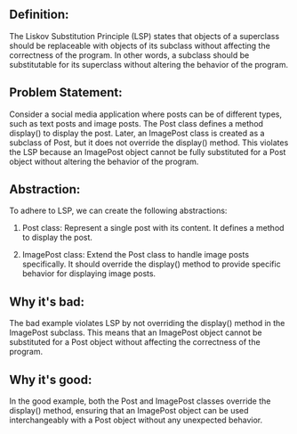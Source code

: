 ## Definition:
The Liskov Substitution Principle (LSP) states that objects of a superclass should be replaceable with objects of its subclass without affecting the correctness of the program. In other words, a subclass should be substitutable for its superclass without altering the behavior of the program.

## Problem Statement:
Consider a social media application where posts can be of different types, such as text posts and image posts. The Post class defines a method display() to display the post. Later, an ImagePost class is created as a subclass of Post, but it does not override the display() method. This violates the LSP because an ImagePost object cannot be fully substituted for a Post object without altering the behavior of the program.

## Abstraction:
To adhere to LSP, we can create the following abstractions:

1. Post class:  Represent a single post with its content. It defines a method to display the post.

2. ImagePost class:  Extend the Post class to handle image posts specifically. It should override the display() method to provide specific behavior for displaying image posts.

## Why it's bad: 
The bad example violates LSP by not overriding the display() method in the ImagePost subclass. This means that an ImagePost object cannot be substituted for a Post object without affecting the correctness of the program.

## Why it's good: 
In the good example, both the Post and ImagePost classes override the display() method, ensuring that an ImagePost object can be used interchangeably with a Post object without any unexpected behavior.